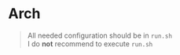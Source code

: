 # Arch
> All needed configuration should be in `run.sh`  
> I do __not__ recommend to execute `run.sh`

